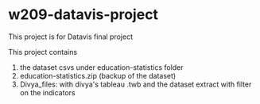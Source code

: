 # w209-datavis-project
This project is for Datavis final project

This project contains
1. the dataset csvs under education-statistics folder
2. education-statistics.zip (backup of the dataset)
3. Divya_files: with divya's tableau .twb and the dataset extract with filter on the indicators
